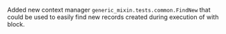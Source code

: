 Added new context manager `generic_mixin.tests.common.FindNew`
that could be used to easily find new records
created during execution of with block.
